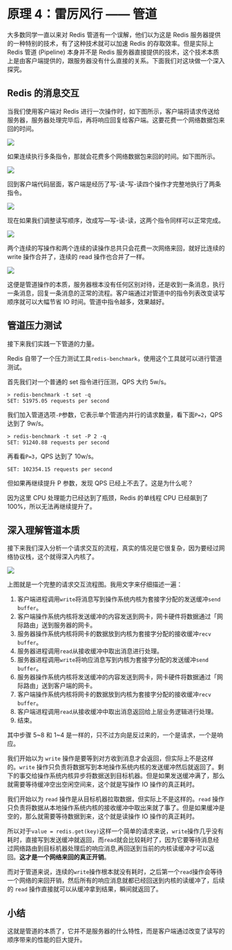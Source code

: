 # 原理 4：雷厉风行 —— 管道

大多数同学一直以来对 Redis 管道有一个误解，他们以为这是 Redis 服务器提供的一种特别的技术，有了这种技术就可以加速 Redis 的存取效率。但是实际上 Redis 管道 (Pipeline) 本身并不是 Redis 服务器直接提供的技术，这个技术本质上是由客户端提供的，跟服务器没有什么直接的关系。下面我们对这块做一个深入探究。

Redis 的消息交互
--
当我们使用客户端对 Redis 进行一次操作时，如下图所示，客户端将请求传送给服务器，服务器处理完毕后，再将响应回复给客户端。这要花费一个网络数据包来回的时间。

![](https://user-gold-cdn.xitu.io/2018/7/10/1648204d4930cc08?w=718&h=164&f=png&s=13399)

如果连续执行多条指令，那就会花费多个网络数据包来回的时间。如下图所示。

![](https://user-gold-cdn.xitu.io/2018/7/10/1648205b22725764?w=687&h=218&f=png&s=16830)

回到客户端代码层面，客户端是经历了写-读-写-读四个操作才完整地执行了两条指令。


![](https://user-gold-cdn.xitu.io/2018/7/10/164820734e963482?w=722&h=83&f=png&s=7258)

现在如果我们调整读写顺序，改成写—写-读-读，这两个指令同样可以正常完成。


![](https://user-gold-cdn.xitu.io/2018/7/10/16482078e3ea3ece?w=745&h=113&f=png&s=7829)

两个连续的写操作和两个连续的读操作总共只会花费一次网络来回，就好比连续的 write 操作合并了，连续的 read 操作也合并了一样。


![](https://user-gold-cdn.xitu.io/2018/7/10/1648209937f6d508?w=732&h=207&f=png&s=16994)

这便是管道操作的本质，服务器根本没有任何区别对待，还是收到一条消息，执行一条消息，回复一条消息的正常的流程。客户端通过对管道中的指令列表改变读写顺序就可以大幅节省 IO 时间。管道中指令越多，效果越好。

管道压力测试
--
接下来我们实践一下管道的力量。

Redis 自带了一个压力测试工具```redis-benchmark```，使用这个工具就可以进行管道测试。

首先我们对一个普通的 set 指令进行压测，QPS 大约 5w/s。
```
> redis-benchmark -t set -q
SET: 51975.05 requests per second
```
我们加入管道选项```-P```参数，它表示单个管道内并行的请求数量，看下面```P=2```，QPS 达到了 9w/s。
```
> redis-benchmark -t set -P 2 -q
SET: 91240.88 requests per second
```
再看看```P=3```，QPS 达到了 10w/s。
```
SET: 102354.15 requests per second
```
但如果再继续提升 P 参数，发现 QPS 已经上不去了。这是为什么呢？

因为这里 CPU 处理能力已经达到了瓶颈，Redis 的单线程 CPU 已经飙到了 100%，所以无法再继续提升了。

深入理解管道本质
--
接下来我们深入分析一个请求交互的流程，真实的情况是它很复杂，因为要经过网络协议栈，这个就得深入内核了。


![](https://user-gold-cdn.xitu.io/2018/8/28/1657e7a5a0a24ce3?w=1850&h=894&f=png&s=194143)

上图就是一个完整的请求交互流程图。我用文字来仔细描述一遍：
1. 客户端进程调用```write```将消息写到操作系统内核为套接字分配的发送缓冲```send buffer```。
2. 客户端操作系统内核将发送缓冲的内容发送到网卡，网卡硬件将数据通过「网际路由」送到服务器的网卡。
3. 服务器操作系统内核将网卡的数据放到内核为套接字分配的接收缓冲```recv buffer```。
4. 服务器进程调用```read```从接收缓冲中取出消息进行处理。
5. 服务器进程调用```write```将响应消息写到内核为套接字分配的发送缓冲```send buffer```。
6. 服务器操作系统内核将发送缓冲的内容发送到网卡，网卡硬件将数据通过「网际路由」送到客户端的网卡。
7. 客户端操作系统内核将网卡的数据放到内核为套接字分配的接收缓冲```recv buffer```。
8. 客户端进程调用```read```从接收缓冲中取出消息返回给上层业务逻辑进行处理。
9. 结束。

其中步骤 5~8 和 1~4 是一样的，只不过方向是反过来的，一个是请求，一个是响应。

我们开始以为 `write` 操作是要等到对方收到消息才会返回，但实际上不是这样的。`write` 操作只负责将数据写到本地操作系统内核的发送缓冲然后就返回了。剩下的事交给操作系统内核异步将数据送到目标机器。但是如果发送缓冲满了，那么就需要等待缓冲空出空闲空间来，这个就是写操作 IO 操作的真正耗时。

我们开始以为 `read` 操作是从目标机器拉取数据，但实际上不是这样的。`read` 操作只负责将数据从本地操作系统内核的接收缓冲中取出来就了事了。但是如果缓冲是空的，那么就需要等待数据到来，这个就是读操作 IO 操作的真正耗时。

所以对于```value = redis.get(key)```这样一个简单的请求来说，```write```操作几乎没有耗时，直接写到发送缓冲就返回，而```read```就会比较耗时了，因为它要等待消息经过网络路由到目标机器处理后的响应消息,再回送到当前的内核读缓冲才可以返回。**这才是一个网络来回的真正开销**。

而对于管道来说，连续的```write```操作根本就没有耗时，之后第一个```read```操作会等待一个网络的来回开销，然后所有的响应消息就都已经回送到内核的读缓冲了，后续的 `read` 操作直接就可以从缓冲拿到结果，瞬间就返回了。

## 小结

这就是管道的本质了，它并不是服务器的什么特性，而是客户端通过改变了读写的顺序带来的性能的巨大提升。